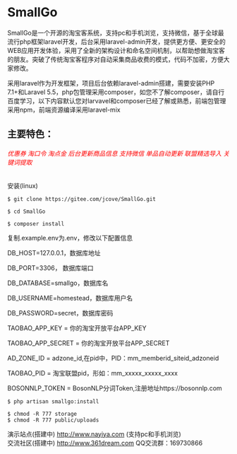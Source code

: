 # SmallGo
   SmallGo是一个开源的淘宝客系统，支持pc和手机浏览，支持微信，基于全球最流行php框架laravel开发，后台采用laravel-admin开发，提供更方便、更安全的WEB应用开发体验，采用了全新的架构设计和命名空间机制，以帮助想做淘宝客的朋友。突破了传统淘宝客程序对自动采集商品收费的模式，代码不加密，方便大家修改。

   采用laravel作为开发框架，项目后台依赖laravel-admin搭建，需要安装PHP 7.1+和Laravel 5.5，php包管理采用composer，如您不了解composer，请自行百度学习，以下内容默认您对larvavel和composer已经了解或熟悉，前端包管理采用npm，前端资源编译采用laravel-mix

   ## 主要特色：
   ###### <font color=#ff0000>优惠券 淘口令 淘点金 后台更新商品信息 支持微信 单品自动更新 联盟精选导入 关键词提取</font>
   
安装(linux) 

    $ git clone https://gitee.com/jcove/SmallGo.git
    
    $ cd SmallGo 
    
    $ composer install
    
    
复制.example.env为.env，修改以下配置信息

DB_HOST=127.0.0.1，数据库地址

DB_PORT=3306， 数据库端口

DB_DATABASE=smallgo，数据库名

DB_USERNAME=homestead，数据库用户名

DB_PASSWORD=secret，数据库密码

TAOBAO_APP_KEY      =   你的淘宝开放平台APP_KEY

TAOBAO_APP_SECRET   =   你的淘宝开放平台APP_SECRET

AD_ZONE_ID          =   adzone_id,在pid中，PID：mm_memberid_siteid_adzoneid

TAOBAO_PID          =   淘宝联盟pid，形如：mm_xxxxx_xxxxx_xxxx

BOSONNLP_TOKEN      =   BosonNLP分词Token,注册地址https://bosonnlp.com
    


    $ php artisan smallgo:install
    
    $ chmod -R 777 storage
    $ chmod -R 777 public/uploads
    
演示站点(搭建中) http://www.nayiya.com (支持pc和手机浏览)  
交流社区(搭建中) http://www.361dream.com
QQ交流群：169730866